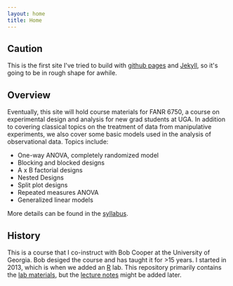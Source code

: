 ```yaml
---
layout: home
title: Home
---
```


## Caution

This is the first site I've tried to build with [github pages](https://pages.github.com/) and [Jekyll](https://jekyllrb.com/), so it's going to be in rough shape for awhile. 

## Overview

Eventually, this site will hold course materials for FANR 6750, a course on experimental design and analysis for new grad students at UGA. In addition to covering classical topics on the treatment of data from manipulative experiments, we also cover some basic models used in the analysis of observational data. Topics include:

* One-way ANOVA, completely randomized model
* Blocking and blocked designs	
* A x B factorial designs
* Nested Designs
* Split plot designs
* Repeated measures ANOVA	
* Generalized linear models

More details can be found in the [syllabus](syllabus.md).

## History
This is a course that I co-instruct with Bob Cooper at the University of Georgia. Bob desiged the course and has taught it for >15 years. I started in 2013, which is when we added an [R](https://www.r-project.org/) lab. This repository primarily contains the [lab materials](labs/labs.md), but the [lecture notes](lectures/lectures.md) might be added later. 



